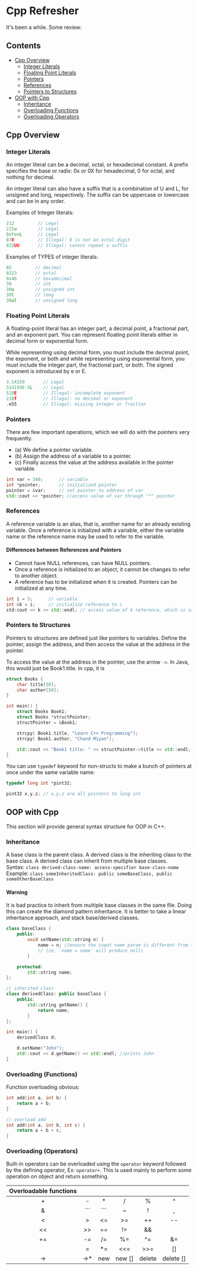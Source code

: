 # Cpp Refresher

It's been a while. Some review:

## Contents

- [Cpp Overview](#Cpp-Overview)
  - [Integer Literals](#Integer-Literals)
  - [Floating Point Literals](#Floating-Point-Literals)
  - [Pointers](#Pointers)
  - [References](#References)
  - [Pointers to Structures](#Pointers-to-Structures)
- [OOP with Cpp](#OOP-with-Cpp)
  - [Inheritance](#Inheritance)
  - [Overloading Functions](<#Overloading-(Functions)>)
  - [Overloading Operators](<#Overloading-(Operators)>)

## Cpp Overview

### Integer Literals

An integer literal can be a decimal, octal, or hexadecimal constant. A prefix specifies the base or radix: 0x or 0X for hexadecimal, 0 for octal, and nothing for decimal.

An integer literal can also have a suffix that is a combination of U and L, for unsigned and long, respectively. The suffix can be uppercase or lowercase and can be in any order.

Examples of Integer literals:

```cpp
212         // Legal
215u        // Legal
0xFeeL      // Legal
078         // Illegal: 8 is not an octal digit
032UU       // Illegal: cannot repeat a suffix
```

Examples of TYPES of integer literals:

```cpp
85         // decimal
0213       // octal
0x4b       // hexadecimal
30         // int
30u        // unsigned int
30l        // long
30ul       // unsigned long
```

### Floating Point Literals

A floating-point literal has an integer part, a decimal point, a fractional part, and an exponent part. You can represent floating point literals either in decimal form or exponential form.

While representing using decimal form, you must include the decimal point, the exponent, or both and while representing using exponential form, you must include the integer part, the fractional part, or both. The signed exponent is introduced by e or E.

```cpp
3.14159       // Legal
314159E-5L    // Legal
510E          // Illegal: incomplete exponent
210f          // Illegal: no decimal or exponent
.e55          // Illegal: missing integer or fraction
```

### Pointers

There are few important operations, which we will do with the pointers very frequently.

- (a) We define a pointer variable.
- (b) Assign the address of a variable to a pointer.
- (c) Finally access the value at the address available in the pointer variable.

```cpp
int var = 340;      // variable
int *pointer;       // initialized pointer
pointer = &var;     // set pointer to address of var
std::cout << *pointer; //access value of var through "*" pointer
```

### References

A reference variable is an alias, that is, another name for an already existing variable. Once a reference is initialized with a variable, either the variable name or the reference name may be used to refer to the variable.

#### Differences between References and Pointers

- Cannot have NULL references, can have NULL pointers.
- Once a reference is initialized to an object, it cannot be changes to refer to another object.
- A reference has to be initialized when it is created. Pointers can be initialized at any time.

```cpp
int i = 5;      // variable
int &k = i;     // initialize reference to i
std:cout << k << std::endl; // access value of k reference, which is same as i;
```

### Pointers to Structures

Pointers to structures are defined just like pointers to variables. Define the pointer, assign the address, and then access the value at the address in the pointer.

To access the value at the address in the pointer, use the arrow `->`.
In Java, this would just be Book1.title. In cpp, it is

```cpp
struct Books {
    char title[50];
    char auther[50];
}

int main() {
    struct Books Book1;
    struct Books *structPointer;
    structPointer = &Book1;

    strcpy( Book1.title, "Learn C++ Programming");
    strcpy( Book1.author, "Chand Miyan");

    std::cout << "Book1 title: " << structPointer->title << std::endl;
}
```

You can use `typedef` keyword for non-structs to make a bunch of pointers at once under the same variable name:

```cpp
typedef long int *pint32;

pint32 x,y,z; // x,y,z are all pointers to long int
```

## OOP with Cpp

This section will provide general syntax structure for OOP in C++.

### Inheritance

A base class is the parent class. A derived class is the inheriting class to the base class. A derived class can inherit from multiple base classes.  
Syntax: `class derived-class-name: access-specifier base-class-name`  
Example: `class someInheritedClass: public someBaseClass, public someOtherBaseClass`

#### Warning

It is bad practice to inherit from multiple base classes in the same file. Doing this can create the diamond pattern inheritance. It is better to take a linear inheritance approach, and stack base/derived classes.

```cpp
class baseClass {
    public:
        void setName(std::string n) {
            name = n; //ensure the input name param is different from the name var
            // (ie, `name = name` will produce null)
        }

    protected:
        std::string name;
};

// inherited class
class derivedClass: public baseClass {
    public:
        std::string getName() {
            return name;
        }
};

int main() {
    derivedClass d;

    d.setName("John");
    std::cout << d.getName() << std::endl; //prints John
}
```

### Overloading (Functions)

Function overloading obvious:

```cpp
int add(int a, int b) {
    return a + b;
}

// overload add
int add(int a, int b, int c) {
    return a + b + c;
}
```

### Overloading (Operators)

Built-in operators can be overloaded using the ```operator``` keyword followed by the defining operator, Ex: ```operator+```.
This is used mainly to perform some operation on object and return something.

|Overloadable functions | | | | | |  
|:-:|:---:|:---:|:---:|:---:|:---:|
| +  |  -  |  *  |  /  |  %  |  ^  |
| &  | ```|``` |  ~  |  !  |  ,  |  =  |
| <  |  >  |  <= |  >= |  ++ |  -- |
| << |  >> |  == |  != |  && |  || |
| += |  -= |  /= |  %= |  ^= |  &= |
| |= |  *= | <<= | >>= |  [] |  () |
| -> | ->* | new | new [] | delete | delete []
